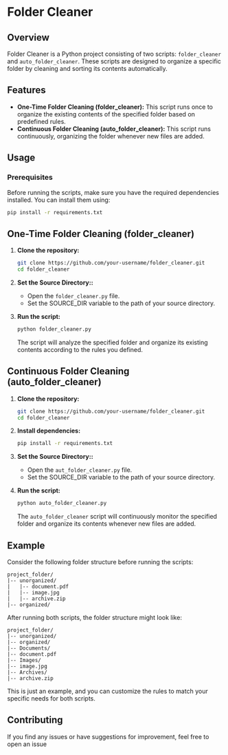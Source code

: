 # Folder Cleaner

## Overview

Folder Cleaner is a Python project consisting of two scripts: `folder_cleaner` and `auto_folder_cleaner`. These scripts are designed to organize a specific folder by cleaning and sorting its contents automatically.

## Features

- **One-Time Folder Cleaning (folder_cleaner):** This script runs once to organize the existing contents of the specified folder based on predefined rules.
- **Continuous Folder Cleaning (auto_folder_cleaner):** This script runs continuously, organizing the folder whenever new files are added.

## Usage

### Prerequisites

Before running the scripts, make sure you have the required dependencies installed. You can install them using:

```bash
pip install -r requirements.txt
```
## One-Time Folder Cleaning (folder_cleaner)

1. **Clone the repository:**

    ```bash
    git clone https://github.com/your-username/folder_cleaner.git
    cd folder_cleaner
    ```

2. **Set the Source Directory::**

   - Open the `folder_cleaner.py` file.
   - Set the SOURCE_DIR variable to the path of your source directory.

3. **Run the script:**

    ```bash
    python folder_cleaner.py
    ```

   The script will analyze the specified folder and organize its existing contents according to the rules you defined.

## Continuous Folder Cleaning (auto_folder_cleaner)

1. **Clone the repository:**

    ```bash
    git clone https://github.com/your-username/folder_cleaner.git
    cd folder_cleaner
    ```

2. **Install dependencies:**

    ```bash
    pip install -r requirements.txt
    ```

3. **Set the Source Directory::**

   - Open the `aut_folder_cleaner.py` file.
   - Set the SOURCE_DIR variable to the path of your source directory.

4. **Run the script:**

    ```bash
    python auto_folder_cleaner.py
    ```

   The `auto_folder_cleaner` script will continuously monitor the specified folder and organize its contents whenever new files are added.

## Example

Consider the following folder structure before running the scripts:

```plaintext
project_folder/
|-- unorganized/
|   |-- document.pdf
|   |-- image.jpg
|   |-- archive.zip
|-- organized/
```

After running both scripts, the folder structure might look like:

```plaintext
project_folder/
|-- unorganized/
|-- organized/
|-- Documents/
|-- document.pdf
|-- Images/
|-- image.jpg
|-- Archives/
|-- archive.zip
```
This is just an example, and you can customize the rules to match your specific needs for both scripts.

## Contributing

If you find any issues or have suggestions for improvement, feel free to open an issue
